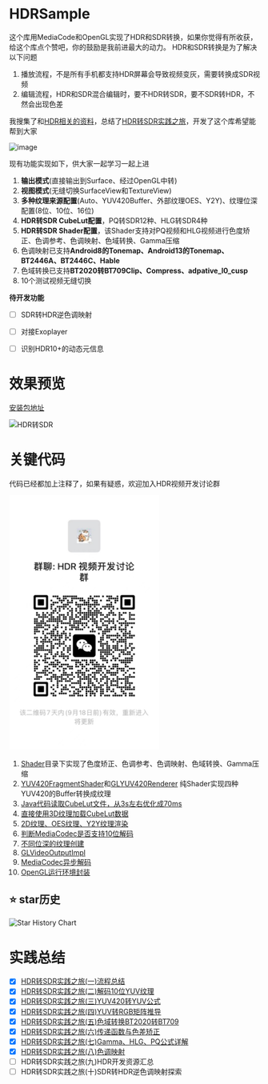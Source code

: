 # HDRSample
这个库用MediaCode和OpenGL实现了HDR和SDR转换，如果你觉得有所收获，给这个库点个赞吧，你的鼓励是我前进最大的动力。
HDR和SDR转换是为了解决以下问题
1. 播放流程，不是所有手机都支持HDR屏幕会导致视频变灰，需要转换成SDR视频
2. 编辑流程，HDR和SDR混合编辑时，要不HDR转SDR，要不SDR转HDR，不然会出现色差

我搜集了和[HDR相关的资料](articles.md)，总结了[HDR转SDR实践之旅](https://juejin.cn/column/7206577654933471292)，开发了这个库希望能帮到大家

![image](https://user-images.githubusercontent.com/4536178/222448632-f8dbfb59-11bc-4c5e-a0eb-e34f1dc72431.png)

现有功能实现如下，供大家一起学习一起上进
1. **输出模式**(直接输出到Surface、经过OpenGL中转)
2. **视图模式**(无缝切换SurfaceView和TextureView)
3. **多种纹理来源配置**(Auto、YUV420Buffer、外部纹理OES、Y2Y)、纹理位深配置(8位、10位、16位)
4. **HDR转SDR CubeLut配置**，PQ转SDR12种、HLG转SDR4种
5. **HDR转SDR Shader配置**，该Shader支持对PQ视频和HLG视频进行色度矫正、色调参考、色调映射、色域转换、Gamma压缩
6. 色调映射已支持**Android8的Tonemap、Android13的Tonemap、BT2446A、BT2446C、Hable**
7. 色域转换已支持**BT2020转BT709Clip、Compress、adpative_l0_cusp**
8. 10个测试视频无缝切换

**待开发功能** 

- [ ] SDR转HDR逆色调映射 
- [ ] 对接Exoplayer
- [ ] 识别HDR10+的动态元信息


# 效果预览
[安装包地址](preview/release.apk)

![HDR转SDR](preview/preview.gif)

# 关键代码

代码已经都加上注释了，如果有疑惑，欢迎加入HDR视频开发讨论群

<img src="/preview/chat.jpg" width="300px">


1. [Shader](sample/src/main/java/com/norman/android/hdrsample/transform/shader)目录下实现了色度矫正、色调参考、色调映射、色域转换、Gamma压缩
2. [YUV420FragmentShader](sample/src/main/java/com/norman/android/hdrsample/player/shader/YUV420FragmentShader.kt)和[GLYUV420Renderer](sample/src/main/java/com/norman/android/hdrsample/player/GLYUV420Renderer.java) 纯Shader实现四种YUV420的Buffer转换成纹理
3. [Java代码读取CubeLut文件，从3s左右优化成70ms](sample/src/main/java/com/norman/android/hdrsample/transform/CubeLutBuffer.java)
4. [直接使用3D纹理加载CubeLut数据](sample/src/main/java/com/norman/android/hdrsample/transform/CubeLutVideoTransform.java)
5. [2D纹理、OES纹理、Y2Y纹理渲染](sample/src/main/java/com/norman/android/hdrsample/player/shader/TextureFragmentShader.kt)
6. [判断MediaCodec是否支持10位解码](sample/src/main/java/com/norman/android/hdrsample/player/decode/ColorFormatHelper.java)
7. [不同位深的纹理创建](sample/src/main/java/com/norman/android/hdrsample/util/GLESUtil.java)
8. [GLVideoOutputImpl](sample/src/main/java/com/norman/android/hdrsample/player/GLVideoOutputImpl.java)
9. [MediaCodec异步解码](sample/src/main/java/com/norman/android/hdrsample/player/decode/MediaCodecAsyncAdapter.java)
10. [OpenGL运行环境封装](sample/src/main/java/com/norman/android/hdrsample/opengl/GLEnvThreadManager.java)


## ⭐ star历史

![Star History Chart](https://api.star-history.com/svg?repos=JonaNorman/HDRSample&type=Date)


# 实践总结

- [x] [HDR转SDR实践之旅(一)流程总结](https://juejin.cn/post/7205908717886865469)
- [x] [HDR转SDR实践之旅(二)解码10位YUV纹理 ](https://juejin.cn/post/7206577654933520444)
- [x] [HDR转SDR实践之旅(三)YUV420转YUV公式](https://juejin.cn/post/7207637337572606007)
- [x] [HDR转SDR实践之旅(四)YUV转RGB矩阵推导](https://juejin.cn/post/7208015274079256635) 
- [x] [HDR转SDR实践之旅(五)色域转换BT2020转BT709](https://juejin.cn/post/7208367266533949498) 
- [x] [HDR转SDR实践之旅(六)传递函数与色差矫正](https://juejin.cn/post/7208817601850277949)
- [x] [HDR转SDR实践之旅(七)Gamma、HLG、PQ公式详解](https://juejin.cn/post/7231369710024310821) 
- [x] [HDR转SDR实践之旅(八)色调映射](https://juejin.cn/post/7277875323165147190) 
- [ ] HDR转SDR实践之旅(九)HDR开发资源汇总
- [ ] HDR转SDR实践之旅(十)SDR转HDR逆色调映射探索
